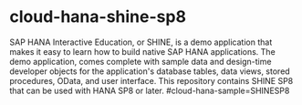# cloud-hana-shine-sp8
SAP HANA Interactive Education, or SHINE, is a demo application that makes it easy to learn how to build native SAP HANA applications. The demo application, comes complete with sample data and design-time developer objects for the application's database tables, data views, stored procedures, OData, and user interface. This repository contains SHINE SP8 that can be used with HANA SP8 or later. #cloud-hana-sample=SHINESP8
